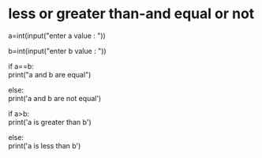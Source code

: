 # less or greater than-and equal or not
a=int(input("enter a value : ")) 

b=int(input("enter b value : ")) 

if a==b:     
print("a and b are equal") 

else:     
print('a and b are not equal') 

if a>b:     
print('a is greater than b') 

else:    
print('a is less than b')    
